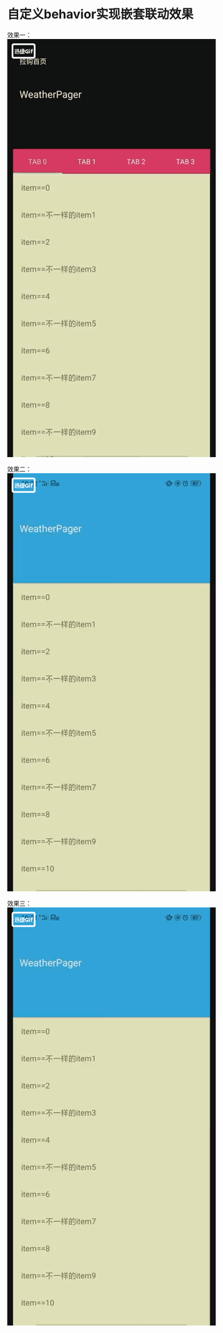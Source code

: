 # 自定义behavior实现嵌套联动效果

效果一：
![image](https://github.com/xukefeng/custom_behavior/blob/master/app/gif_01.gif)


效果二：
![image](https://github.com/xukefeng/custom_behavior/blob/master/app/gif_02.gif)


效果三：
![image](https://github.com/xukefeng/custom_behavior/blob/master/app/gif_03.gif)

